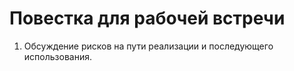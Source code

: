 # Повестка для рабочей встречи

1. Обсуждение рисков на пути реализации и последующего использования.
